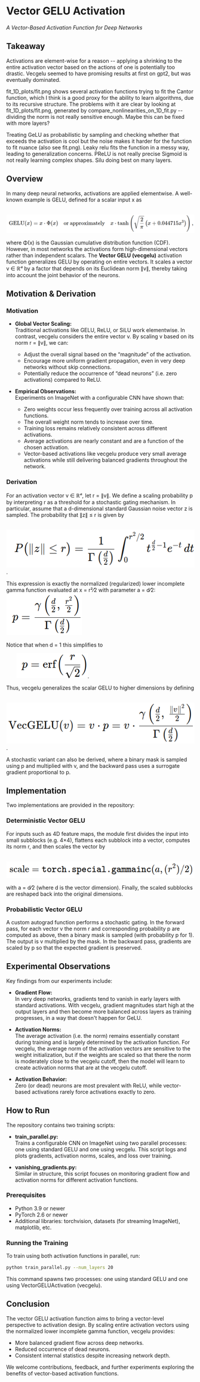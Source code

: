 # Vector GELU Activation  
_A Vector-Based Activation Function for Deep Networks_

## Takeaway
Activations are element-wise for a reason -- applying a shrinking to the entire activation vector based on the actions of one is potentially too drastic. Vecgelu seemed to have promising results at first on gpt2, but was eventually dominated. 

fit_1D_plots/fit.png shows several activation functions trying to fit the Cantor function, which I think is a good proxy for the ability to learn algorithms, due to its recursive structure.
The problems with it are clear by looking at fit_1D_plots/fit.png, generated by compare_nonlinearities_on_1D_fit.py -- dividing the norm is not really sensitive enough. Maybe this can be fixed with more layers?

Treating GeLU as probabilistic by sampling and checking whether that exceeds the activation is cool but the noise makes it harder for the function to fit nuance (also see fit.png).
Leaky relu fits the function in a messy way, leading to generalization concerns. PReLU is not really precise
Sigmoid is not really learning complex shapes. Silu doing best on many layers.

## Overview

In many deep neural networks, activations are applied elementwise. A well-known example is GELU, defined for a scalar input x as

  ![](readme_images/both.png)

where Φ(x) is the Gaussian cumulative distribution function (CDF). However, in most networks the activations form high-dimensional vectors rather than independent scalars. The **Vector GELU (vecgelu)** activation function generalizes GELU by operating on entire vectors. It scales a vector v ∈ ℝᵈ by a factor that depends on its Euclidean norm ∥v∥, thereby taking into account the joint behavior of the neurons.

## Motivation & Derivation

### Motivation

- **Global Vector Scaling:**  
  Traditional activations like GELU, ReLU, or SiLU work elementwise. In contrast, vecgelu considers the entire vector v. By scaling v based on its norm r = ∥v∥, we can:
  - Adjust the overall signal based on the “magnitude” of the activation.
  - Encourage more uniform gradient propagation, even in very deep networks without skip connections.
  - Potentially reduce the occurrence of “dead neurons” (i.e. zero activations) compared to ReLU.

- **Empirical Observations:**  
  Experiments on ImageNet with a configurable CNN have shown that:
  - Zero weights occur less frequently over training across all activation functions.
  - The overall weight norm tends to increase over time.
  - Training loss remains relatively consistent across different activations.
  - Average activations are nearly constant and are a function of the chosen activation.
  - Vector-based activations like vecgelu produce very small average activations while still delivering balanced gradients throughout the network.

### Derivation

For an activation vector v ∈ ℝᵈ, let r = ∥v∥. We define a scaling probability p by interpreting r as a threshold for a stochastic gating mechanism. In particular, assume that a d-dimensional standard Gaussian noise vector z is sampled. The probability that ∥z∥ ≤ r is given by

 ![](readme_images/prob.png).

This expression is exactly the normalized (regularized) lower incomplete gamma function evaluated at x = r²⁄2 with parameter a = d⁄2:
![](readme_images/reg_incomplete_gamma.png) 

Notice that when d = 1 this simplifies to

  ![](readme_images/d1.png).

Thus, vecgelu generalizes the scalar GELU to higher dimensions by defining

  ![](readme_images/vecgelu.png).

A stochastic variant can also be derived, where a binary mask is sampled using p and multiplied with v, and the backward pass uses a surrogate gradient proportional to p.

## Implementation

Two implementations are provided in the repository:

### Deterministic Vector GELU

For inputs such as 4D feature maps, the module first divides the input into small subblocks (e.g. 4×4), flattens each subblock into a vector, computes its norm r, and then scales the vector by

  ![](readme_images/gammainc.png)

with a = d⁄2 (where d is the vector dimension). Finally, the scaled subblocks are reshaped back into the original dimensions.

### Probabilistic Vector GELU

A custom autograd function performs a stochastic gating. In the forward pass, for each vector v the norm r and corresponding probability p are computed as above, then a binary mask is sampled (with probability p for 1). The output is v multiplied by the mask. In the backward pass, gradients are scaled by p so that the expected gradient is preserved.

## Experimental Observations

Key findings from our experiments include:

- **Gradient Flow:**  
  In very deep networks, gradients tend to vanish in early layers with standard activations. With vecgelu, gradient magnitudes start high at the output layers and then become more balanced across layers as training progresses, in a way that doesn't happen for GeLU.

- **Activation Norms:**  
  The average activation (i.e. the norm) remains essentially constant during training and is largely determined by the activation function. For vecgelu, the average norm of the activation vectors are sensitive to the weight initialization, but if the weights are scaled so that there the norm is moderately close to the vecgelu cutoff, then the model will learn to create activation norms that are at the vecgelu cutoff. 

- **Activation Behavior:**  
  Zero (or dead) neurons are most prevalent with ReLU, while vector-based activations rarely force activations exactly to zero.

## How to Run

The repository contains two training scripts:

- **train_parallel.py:**  
  Trains a configurable CNN on ImageNet using two parallel processes: one using standard GELU and one using vecgelu. This script logs and plots gradients, activation norms, scales, and loss over training.

- **vanishing_gradients.py:**  
  Similar in structure, this script focuses on monitoring gradient flow and activation norms for different activation functions.

### Prerequisites

- Python 3.9 or newer  
- PyTorch 2.6 or newer  
- Additional libraries: torchvision, datasets (for streaming ImageNet), matplotlib, etc.

### Running the Training

To train using both activation functions in parallel, run:

```bash
python train_parallel.py --num_layers 20
```

This command spawns two processes: one using standard GELU and one using VectorGELUActivation (vecgelu).

## Conclusion

The vector GELU activation function aims to bring a vector-level perspective to activation design. By scaling entire activation vectors using the normalized lower incomplete gamma function, vecgelu provides:
- More balanced gradient flow across deep networks.
- Reduced occurrence of dead neurons.
- Consistent internal statistics despite increasing network depth.

We welcome contributions, feedback, and further experiments exploring the benefits of vector-based activation functions.
